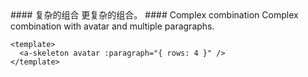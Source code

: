 <cn>
#### 复杂的组合
更复杂的组合。
</cn>

<us>
#### Complex combination
Complex combination with avatar and multiple paragraphs.
</us>

```vue
<template>
  <a-skeleton avatar :paragraph="{ rows: 4 }" />
</template>
```
